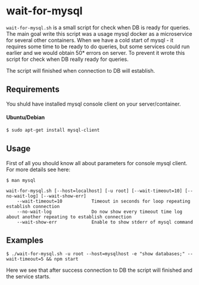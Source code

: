 # wait-for-mysql

`wait-for-mysql.sh` is a small script for check when DB is ready for queries. The main goal write this script was a usage mysql docker as a microservice for several other containers. When we have a cold start of mysql - it requires some time to be ready to do queries, but some services could run earlier and we would obtain 50* errors on server. To prevent it wrote this script for check when DB really ready for queries.

The script will finished when connection to DB will establish.

## Requirements

You shuld have installed mysql console client on your server/container. 

#### Ubuntu/Debian

```sh
$ sudo apt-get install mysql-client
```

## Usage

First of all you should know all about parameters for console mysql client.
For more details see here:

`$ man mysql`

```
wait-for-mysql.sh [--host=localhost] [-u root] [--wait-timeout=10] [--no-wait-log] [--wait-show-err]
    --wait-timeout=10           Timeout in seconds for loop repeating establish connection
    --no-wait-log               Do now show every timeout time log about another repeating to establish connection
    --wait-show-err             Enable to show stderr of mysql command

```

## Examples

`$ ./wait-for-mysql.sh -u root --host=mysqlhost -e "show databases;" --wait-timeout=5 && npm start`

Here we see that after success connection to DB the script will finished and the service starts.